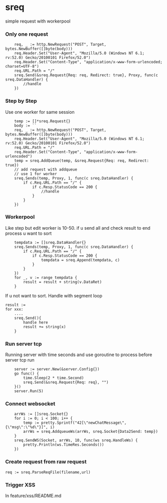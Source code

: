 # sreq
simple request with workerpool

### Only one request
```
	req, _ := http.NewRequest("POST", Target, bytes.NewBuffer([]byte(body)))
	req.Header.Set("User-Agent", "Mozilla/5.0 (Windows NT 6.1; rv:52.0) Gecko/20100101 Firefox/52.0")
	req.Header.Set("Content-Type", "application/x-www-form-urlencoded; charset=UTF-8")
	req.URL.Path = "/"
	sreq.Send(&sreq.Request{Req: req, Redirect: true}, Proxy, func(c sreq.DataHandler) {
		//handle 
	})
```

### Step by Step
Use one worker for same session

```
	temp := []*sreq.Request{}
	body := ``
	req, _ := http.NewRequest("POST", Target, bytes.NewBuffer([]byte(body)))
	req.Header.Set("User-Agent", "Mozilla/5.0 (Windows NT 6.1; rv:52.0) Gecko/20100101 Firefox/52.0")
	req.URL.Path = "/"
	req.Header.Set("Content-Type", "application/x-www-form-urlencoded")
	temp = sreq.AddQueue(temp, &sreq.Request{Req: req, Redirect: true})
	// add request with addqueue
	// use 1 for worker
	sreq.Sends(temp, Proxy, 1, func(c sreq.DataHandler) {
		if c.Req.URL.Path == "/" {
			if c.Resp.StatusCode == 200 {
				//handle
			}
		}
	})
```

### Workerpool
Like step but edit worker is 10-50.
if u send all and check result to end process u want to sort

```
	tempdata := []sreq.DataHandler{}
	sreq.Sends(temp, Proxy, 1, func(c sreq.DataHandler) {
		if c.Req.URL.Path == "/" {
			if c.Resp.StatusCode == 200 {
				tempdata = sreq.Append(tempdata, c)
			}
		}
	})
	for _, v := range tempdata {
		result = result + string(v.DataRet)
	}
```

If u not want to sort. Handle with segment loop

```
result :=
for xxx:
	....
	sreq.Send(){
		handle here
		result += string(x)
	}
```

### Run server tcp
Running server with time seconds and use goroutine to process before server tcp run

```
	server := server.New(&server.Config{})
	go func() {
		time.Sleep(2 * time.Second)
		sreq.Send(&sreq.Request{Req: req}, "")
	}()
	server.Run(5)
```

### Connect websocket
```
	arrWs := []sreq.Socket{}
	for i := 0; i < 100; i++ {
		temp := pretty.Sprintf("42[\"newChatMessage\",{\"msg\":\"%d\"}]", i)
		arrWs = sreq.AddqueueWs(arrWs, sreq.Socket{Data2Send: temp})
	}
	sreq.SendWS(Socket, arrWs, 10, func(ws sreq.HandleWs) {
		pretty.Println(ws.TimeRes.Seconds())
	})
```

### Create request from raw request
```
req := sreq.ParseReqFile(filename,url)
```

### Trigger XSS

In feature/xss/README.md